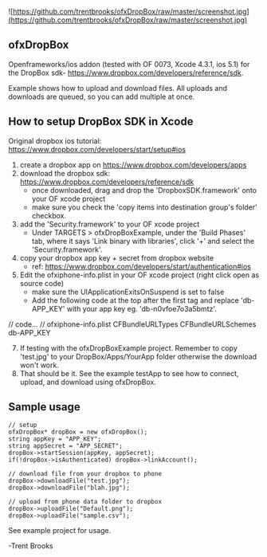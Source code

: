 ![https://github.com/trentbrooks/ofxDropBox/raw/master/screenshot.jpg](https://github.com/trentbrooks/ofxDropBox/raw/master/screenshot.jpg)
## ofxDropBox ##
Openframeworks/ios addon (tested with OF 0073, Xcode 4.3.1, ios 5.1) for the DropBox sdk- https://www.dropbox.com/developers/reference/sdk.

Example shows how to upload and download files. All uploads and downloads are queued, so you can add multiple at once. 

## How to setup DropBox SDK in Xcode ##
Original dropbox ios tutorial: https://www.dropbox.com/developers/start/setup#ios

1. create a dropbox app on https://www.dropbox.com/developers/apps
2. download the dropbox sdk: https://www.dropbox.com/developers/reference/sdk
    - once downloaded, drag and drop the 'DropboxSDK.framework' onto your OF xcode project
    - make sure you check the 'copy items into destination group's folder' checkbox.
3. add the 'Security.framework' to your OF xcode project
    - Under TARGETS > ofxDropBoxExample, under the 'Build Phases' tab, where it says 'Link binary with libraries', click '+' and select the 'Security.framework'.
4. copy your dropbox app key + secret from dropbox website
    - ref: https://www.dropbox.com/developers/start/authentication#ios
5. Edit the ofxiphone-info.plist in your OF xcode project (right click open as source code)
    - make sure the UIApplicationExitsOnSuspend is set to false 
    - Add the following code at the top after the first <dict> tag and replace 'db-APP_KEY' with your app key eg. 'db-n0vfoe7o3a5bmtz'.

// code...
    // ofxiphone-info.plist
	<key>CFBundleURLTypes</key>
	<array>
	<dict>
		<key>CFBundleURLSchemes</key>
		<array>
			<string>db-APP_KEY</string>
		</array>
	</dict>
	</array>

7. If testing with the ofxDropBoxExample project. Remember to copy 'test.jpg' to your DropBox/Apps/YourApp folder otherwise the download won't work.
6. That should be it. See the example testApp to see how to connect, upload, and download using ofxDropBox.

## Sample usage ##
	// setup
	ofxDropBox* dropBox = new ofxDropBox(); 
	string appKey = "APP_KEY"; 
    string appSecret = "APP_SECRET";
    dropBox->startSession(appKey, appSecret);
    if(!dropBox->isAuthenticated) dropBox->linkAccount();

	// download file from your dropbox to phone
	dropBox->downloadFile("test.jpg"); 
	dropBox->downloadFile("blah.jpg"); 

	// upload from phone data folder to dropbox
	dropBox->uploadFile("Default.png"); 
    dropBox->uploadFile("sample.csv");

See example project for usage.


-Trent Brooks